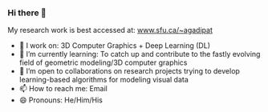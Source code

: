 ### Hi there 👋

My research work is best accessed at: www.sfu.ca/~agadipat

- 🔭 I work on: 3D Computer Graphics + Deep Learning (DL)
- 🌱 I’m currently learning: To catch up and contribute to the fastly evolving field of geometric modeling/3D computer graphics
- 👯 I’m open to collaborations on research projects trying to develop learning-based algorithms for modeling visual data
- 📫 How to reach me: Email
- 😄 Pronouns: He/Him/His


<!--
**akshaygadipatil/akshaygadipatil** is a ✨ _special_ ✨ repository because its `README.md` (this file) appears on your GitHub profile.

Here are some ideas to get you started:

- 🔭 I’m currently working on ...
- 🌱 I’m currently learning ...
- 👯 I’m looking to collaborate on ...
- 🤔 I’m looking for help with ...
- 💬 Ask me about ...
- 📫 How to reach me: ...
- 😄 Pronouns: ...
- ⚡ Fun fact: ...
-->
